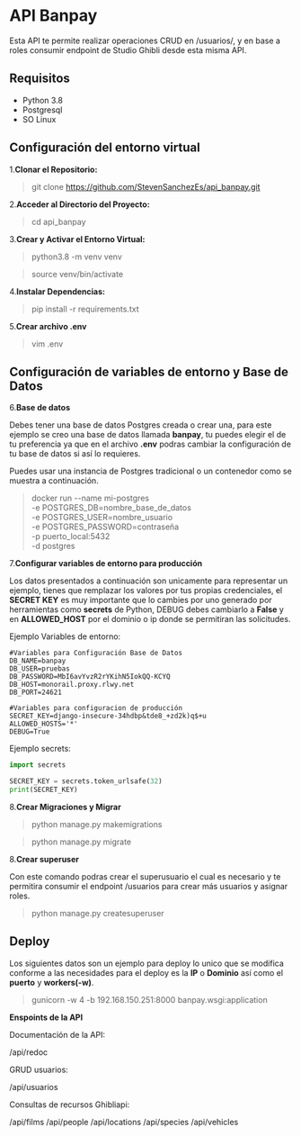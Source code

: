 # API Banpay

Esta API te permite realizar operaciones CRUD en /usuarios/, y en base a roles consumir endpoint de Studio Ghibli desde esta misma API.

## Requisitos

- Python 3.8
- Postgresql
- SO Linux

## Configuración del entorno virtual

1.**Clonar el Repositorio:**

> git clone https://github.com/StevenSanchezEs/api_banpay.git

2.**Acceder al Directorio del Proyecto:**

> cd api_banpay

3.**Crear y Activar el Entorno Virtual:**

> python3.8 -m venv venv

> source venv/bin/activate

4.**Instalar Dependencias:**

> pip install -r requirements.txt

5.**Crear archivo .env**
> vim .env

## Configuración de variables de entorno y Base de Datos

6.**Base de datos**

Debes tener una base de datos Postgres creada o crear una, para este ejemplo se creo una base de datos llamada **banpay**, tu puedes elegir el de tu preferencia ya que en el archivo **.env** podras cambiar la configuración de tu base de datos si así lo requieres.

Puedes usar una instancia de Postgres tradicional o un contenedor como se muestra a continuación.
> docker run --name mi-postgres \
           -e POSTGRES_DB=nombre_base_de_datos \
           -e POSTGRES_USER=nombre_usuario \
           -e POSTGRES_PASSWORD=contraseña \
           -p puerto_local:5432 \
           -d postgres


7.**Configurar variables de entorno para producción**

Los datos presentados a continuación son unicamente para representar un ejemplo, tienes que remplazar los valores por tus propias credenciales, el **SECRET KEY** es muy importante que lo cambies por uno generado por herramientas como **secrets** de Python, DEBUG debes cambiarlo a **False** y en **ALLOWED_HOST** por el dominio o ip donde se permitiran las solicitudes.

Ejemplo Variables de entorno:
	
 	#Variables para Configuración Base de Datos
	DB_NAME=banpay
	DB_USER=pruebas
	DB_PASSWORD=MbI6avYvzR2rYKihN5IokQQ-KCYQ
	DB_HOST=monorail.proxy.rlwy.net
	DB_PORT=24621
	
 	#Variables para configuracion de producción
	SECRET_KEY=django-insecure-34hdbp&tde8_+zd2k)q$+u
	ALLOWED_HOSTS='*'
	DEBUG=True

Ejemplo secrets:
```python
import secrets

SECRET_KEY = secrets.token_urlsafe(32)
print(SECRET_KEY)
```

8.**Crear Migraciones y Migrar**

> python manage.py makemigrations

> python manage.py migrate

8.**Crear superuser**

Con este comando podras crear el superusuario el cual es necesario y te permitira consumir el endpoint /usuarios para crear más usuarios y asignar roles.
> python manage.py createsuperuser

## Deploy
Los siguientes datos son un ejemplo para deploy lo unico que se modifica conforme a las necesidades para el deploy es la **IP** o **Dominio** así como el **puerto** y **workers(-w)**.

> gunicorn -w 4 -b 192.168.150.251:8000 banpay.wsgi:application

**Enspoints de la API**

Documentación de la API: 

/api/redoc

GRUD usuarios: 

/api/usuarios

Consultas de recursos Ghibliapi: 

/api/films
/api/people
/api/locations
/api/species
/api/vehicles

